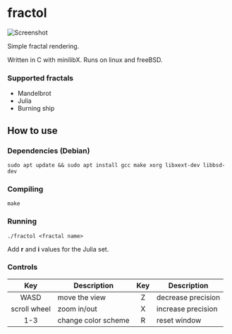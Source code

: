 # fractol
![Screenshot](https://i.imgur.com/A9mhp9j.png)

Simple fractal rendering.

Written in C with minilibX. Runs on linux and freeBSD.

### Supported fractals
* Mandelbrot
* Julia
* Burning ship

## How to use

### Dependencies (Debian)
	sudo apt update && sudo apt install gcc make xorg libxext-dev libbsd-dev

### Compiling
	make

### Running
	./fractol <fractal name>
Add **r** and **i** values for the Julia set.

### Controls
| Key | Description | Key | Description |
|:---:| ----------- |:---:| ----------- |
| WASD | move the view | Z | decrease precision |
| scroll wheel | zoom in/out | X | increase precision |
| 1-3 | change color scheme | R | reset window |
